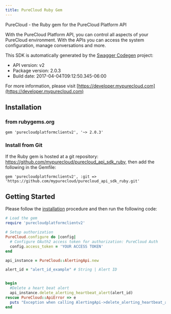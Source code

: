 ```yaml
---
title: PureCloud Ruby Gem
---
```


PureCloud - the Ruby gem for the PureCloud Platform API

With the PureCloud Platform API, you can control all aspects of your PureCloud environment. With the APIs you can access the system configuration, manage conversations and more.

This SDK is automatically generated by the [Swagger Codegen](https://github.com/swagger-api/swagger-codegen) project:

- API version: v2
- Package version: 2.0.3
- Build date: 2017-04-04T09:12:50.345-06:00

For more information, please visit [https://developer.mypurecloud.com](https://developer.mypurecloud.com)

## Installation

### from rubygems.org

    gem 'purecloudplatformclientv2', '~> 2.0.3'

### Install from Git

If the Ruby gem is hosted at a git repository: https://github.com/mypurecloud/purecloud_api_sdk_ruby, then add the following in the Gemfile:

    gem 'purecloudplatformclientv2', :git => 'https://github.com/mypurecloud/purecloud_api_sdk_ruby.git'


## Getting Started

Please follow the [installation](#installation) procedure and then run the following code:

~~~ruby
# Load the gem
require 'purecloudplatformclientv2'

# Setup authorization
PureCloud.configure do |config|
  # Configure OAuth2 access token for authorization: PureCloud Auth
  config.access_token = 'YOUR ACCESS TOKEN'
end

api_instance = PureCloud::AlertingApi.new

alert_id = "alert_id_example" # String | Alert ID


begin
  #Delete a heart beat alert
  api_instance.delete_alerting_heartbeat_alert(alert_id)
rescue PureCloud::ApiError => e
  puts "Exception when calling AlertingApi->delete_alerting_heartbeat_alert: #{e}"
end

~~~
